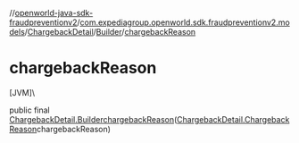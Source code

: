 //[openworld-java-sdk-fraudpreventionv2](../../../../index.md)/[com.expediagroup.openworld.sdk.fraudpreventionv2.models](../../index.md)/[ChargebackDetail](../index.md)/[Builder](index.md)/[chargebackReason](chargeback-reason.md)

# chargebackReason

[JVM]\

public final [ChargebackDetail.Builder](index.md)[chargebackReason](chargeback-reason.md)([ChargebackDetail.ChargebackReason](../-chargeback-reason/index.md)chargebackReason)
